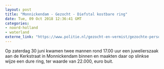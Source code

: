```yaml
---
layout: post
title: "Monnickendam - Gezocht - Diefstal kostbare ring"
date: Tue, 09 Oct 2018 12:36:41 GMT
categories: 
- noord-holland 
- waterland 
externe_link: "https://www.politie.nl/gezocht-en-vermist/gezochte-personen/2018/oktober/04-diefstal-kostbare-ring-bij-juwelier.html"
---
```


Op zaterdag 30 juni kwamen twee mannen rond 17.00 uur een juwelierszaak aan de Kerkstraat in Monnickendam binnen en maakten daar op slinkse wijze een dure ring, ter waarde van 22.000, euro buit.
